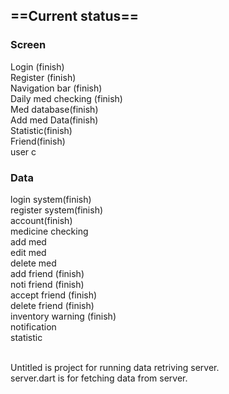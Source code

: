 ## ==Current status==<br/>
### Screen<br/>
Login (finish)<br/>
Register (finish)<br/>
Navigation bar (finish)<br/>
Daily med checking (finish)<br/>
Med database(finish)<br/>
Add med Data(finish)<br/>
Statistic(finish)<br/>
Friend(finish)<br/>
user c<br/>


### Data<br/>
login system(finish)<br/>
register system(finish)<br/>
account(finish)<br/>
medicine checking<br/>
add med<br/>
edit med<br/>
delete med<br/>
add friend (finish)<br/>
noti friend (finish)<br/>
accept friend (finish)<br/>
delete friend (finish)<br/>
inventory warning (finish)<br/>
notification<br/>
statistic<br/>

<br>Untitled is project for running data retriving server.
<br> server.dart is for fetching data from server.

